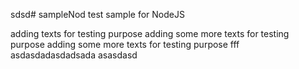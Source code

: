 sdsd# sampleNod
test sample for NodeJS

adding texts for testing purpose
adding some more texts for testing purpose
adding some more texts for testing purpose fff
 asdasdadasdadsada
asasdasd
